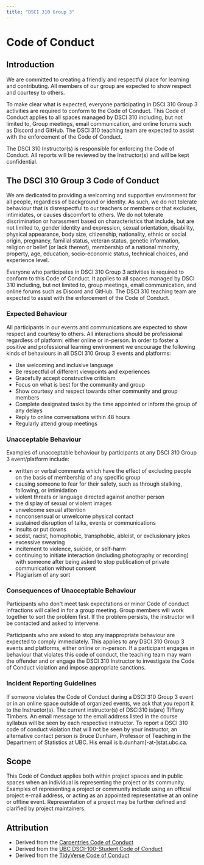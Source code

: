 ```yaml
---
title: "DSCI 310 Group 3"
---
```


# Code of Conduct

## Introduction
We are committed to creating a friendly and respectful place for
learning and contributing.  All members of our group are expected 
to show respect and courtesy to others.

To make clear what is expected, everyone participating in DSCI 310 Group 3 activities are required to conform to the Code of Conduct.  This Code of Conduct applies to
all spaces managed by DSCI 310 including, but not limited to, Group meetings,
email communication, and online forums such as Discord and GitHub. The DSCI 310
teaching team are expected to assist with the enforcement of the Code of
Conduct.

The DSCI 310 Instructor(s) is responsible for enforcing the Code of Conduct.
All reports will be reviewed by the Instructor(s) and will be kept
confidential.

## The DSCI 310 Group 3 Code of Conduct
We are dedicated to providing a welcoming and supportive
environment for all people, regardless of background or identity. As such, we
do not tolerate behaviour that is disrespectful to our teachers or members or
that excludes, intimidates, or causes discomfort to others. We do not tolerate
discrimination or harassment based on characteristics that include, but are not
limited to, gender identity and expression, sexual orientation, disability,
physical appearance, body size, citizenship, nationality, ethnic or social
origin, pregnancy, familial status, veteran status, genetic information,
religion or belief (or lack thereof), membership of a national minority,
property, age, education, socio-economic status, technical choices, and
experience level.

Everyone who participates in DSCI 310 Group 3 activities is required to conform to this
Code of Conduct. It applies to all spaces managed by DSCI 310 including, but
not limited to, group meetings, email communication, and online forums such as
Discord and GitHub. The DSCI 310 teaching team are expected to assist with the
enforcement of the Code of Conduct. 

### Expected Behaviour

All participants in our events and communications are expected to show respect
and courtesy to others. All interactions should be professional regardless of
platform: either online or in-person. In order to foster a positive and
professional learning environment we encourage the following kinds of
behaviours in all DSCI 310 Group 3 events and platforms:

- Use welcoming and inclusive language
- Be respectful of different viewpoints and experiences
- Gracefully accept constructive criticism
- Focus on what is best for the community and group
- Show courtesy and respect towards other community and group members
- Complete designated tasks by the time appointed or inform the group of any delays
- Reply to online conversations within 48 hours 
- Regularly attend group meetings

### Unacceptable Behaviour

Examples of unacceptable behaviour by participants at any DSCI 310 Group 3 event/platform include:

- written or verbal comments which have the effect of excluding people on the basis of membership of any specific group
- causing someone to fear for their safety, such as through stalking, following, or intimidation
- violent threats or language directed against another person
- the display of sexual or violent images
- unwelcome sexual attention
- nonconsensual or unwelcome physical contact
- sustained disruption of talks, events or communications
- insults or put downs
- sexist, racist, homophobic, transphobic, ableist, or exclusionary jokes
- excessive swearing
- incitement to violence, suicide, or self-harm
- continuing to initiate interaction (including photography or recording) with someone after being asked to stop
publication of private communication without consent
- Plagiarism of any sort

### Consequences of Unacceptable Behaviour

Participants who don't meet task expectations or minor Code of conduct infractions will called in for a group meeting. Group members will work together to sort the problem first. If the problem persists, the instructor will be contacted and asked to intervene.

Participants who are asked to stop any inappropriate behaviour are expected to
comply immediately. This applies to any DSCI 310 Group 3 events and platforms, either
online or in-person. If a participant engages in behaviour that violates this
code of conduct, the teaching team may warn the offender and or engage the DSCI
310 Instructor to investigate the Code of Conduct violation and impose
appropriate sanctions.

### Incident Reporting Guidelines

If someone violates the Code of Conduct during a DSCI 310 Group 3 event or in an online
space outside of organized events, we ask that you report it to the
Instructor(s). The current instructor(s) of DSCI310 is(are) Tiffany Timbers. An
email message to the email address listed in the course syllabus will be seen by each respective instructor. To report a DSCI
310 code of conduct violation that will not be seen by your instructor, an
alternative contact person is Bruce Dunham, Professor of Teaching in the
Department of Statistics at UBC. His email is b.dunham[-at-]stat.ubc.ca.

## Scope

This Code of Conduct applies both within project spaces and in public spaces when an individual is representing the project or its community. Examples of representing a project or community include using an official project e-mail address, or acting as an appointed representative at an online or offline event. Representation of a project may be further defined and clarified by project maintainers.

## Attribution 
- Derived from the [Carpentries Code of Conduct](https://docs.carpentries.org/topic_folders/policies/code-of-conduct.html)
- Derived from the [UBC DSCI-100-Student Code of Conduct](https://github.com/UBC-DSCI/dsci-100-student/blob/master/CODE_OF_CONDUCT.md)
- Derived from the [TidyVerse Code of Conduct](https://github.com/tidyverse/tidyverse.org/blob/master/CODE_OF_CONDUCT.md?plain=1)

